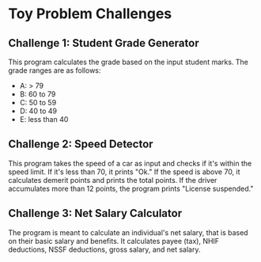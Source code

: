 # Toy Problem Challenges

## Challenge 1: Student Grade Generator

This program calculates the grade based on the input student marks. The grade ranges are as follows:
- A: > 79
- B: 60 to 79
- C: 50 to 59
- D: 40 to 49
- E: less than 40

## Challenge 2: Speed Detector

This program takes the speed of a car as input and checks if it's within the speed limit. If it's less than 70, it prints "Ok." If the speed is above 70, it calculates demerit points and prints the total points. If the driver accumulates more than 12 points, the program prints "License suspended."

## Challenge 3: Net Salary Calculator

The program is meant to calculate an individual's net salary, that is based on their basic salary and benefits. It calculates payee (tax), NHIF deductions, NSSF deductions, gross salary, and net salary.

